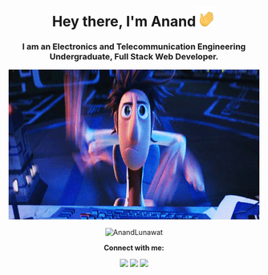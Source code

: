<h1 align = "center">Hey there, I'm Anand<img src = "hi.gif" width = "40"></h1>
<h3 align = "center">I am an Electronics and Telecommunication Engineering Undergraduate, Full Stack Web Developer.</h3>
<p align = "center">
	<img src = "typing.gif" width = "500">
</p>
<p align = "center">
	<img src = "https://komarev.com/ghpvc/?username=anandlunawat&color=blue&style=flat" alt="AnandLunawat"></a>
</p>

<p align = "center">
	<strong>Connect with me:</strong>
</p>
<p align = "center">
	<a href = "https://www.linkedin.com/in/anand-lunawat-aa220622b/" target = "_blank"><img src = "https://img.shields.io/badge/-LinkedIn-0077B5?style=for-the-badge&logo=linkedin&logoColor=white"></a>
	<a href = "https://www.instagram.com/anand__lunawat/" target = "_blank"><img src = "https://img.shields.io/badge/Instagram-E4405F?style=for-the-badge&logo=instagram&logoColor=white"></a>
  	<a href = "mailto:anandlunawat3@gmail.com/" target = "_blank"><img src = "https://img.shields.io/badge/-Gmail-D14836?style=for-the-badge&logo=gmail&logoColor=white"></a>
<!-- 	<a href = "https://baronhere.medium.com/" target = "_blank"><img src = "https://img.shields.io/badge/Medium-12100E?style=for-the-badge&logo=medium&logoColor=white"></a> -->
</p>
<!--
**anandlunawat/anandlunawat** is a ✨ _special_ ✨ repository because its `README.md` (this file) appears on your GitHub profile.

Here are some ideas to get you started:

- 🔭 I’m currently working on ...
- 🌱 I’m currently learning ...
- 👯 I’m looking to collaborate on ...
- 🤔 I’m looking for help with ...
- 💬 Ask me about ...
- 📫 How to reach me: ...
- 😄 Pronouns: ...
- ⚡ Fun fact: ...
-->
